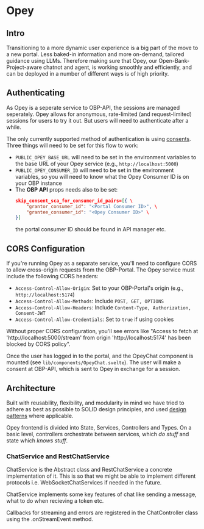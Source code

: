 # Opey
## Intro
Transitioning to a more dynamic user experience is a big part of the move to a new portal. Less baked-in information and more on-demand, tailored guidance using LLMs. Therefore making sure that Opey, our Open-Bank-Project-aware chatnot and agent, is working smoothly and efficiently, and can be deployed in a number of different ways is of high priority.

## Authenticating
As Opey is a seperate service to OBP-API, the sessions are managed seperately. Opey allows for anonymous, rate-limited (and request-limited) sessions for users to try it out. But users will need to authenticate after a while. 

The only currently supported method of authentication is using [consents](https://apiexplorer-ii-sandbox.openbankproject.com/glossary#Consent). Three things will need to be set for this flow to work:

- `PUBLIC_OPEY_BASE_URL` will need to be set in the environment variables to the base URL of your Opey service (e.g., `http://localhost:5000`)
- `PUBLIC_OPEY_CONSUMER_ID` will need to be set in the environment variables, so you will need to know what the Opey Consumer ID is on your OBP instance
- The **OBP API** props needs also to be set:
    ```json
    skip_consent_sca_for_consumer_id_pairs=[{ \
        "grantor_consumer_id": "<Portal Consumer ID>", \
        "grantee_consumer_id": "<Opey Consumer ID>" \
    }]
    ```
    the portal consumer ID should be found in API manager etc.

## CORS Configuration
If you're running Opey as a separate service, you'll need to configure CORS to allow cross-origin requests from the OBP-Portal. The Opey service must include the following CORS headers:

- `Access-Control-Allow-Origin`: Set to your OBP-Portal's origin (e.g., `http://localhost:5174`)
- `Access-Control-Allow-Methods`: Include `POST, GET, OPTIONS`
- `Access-Control-Allow-Headers`: Include `Content-Type, Authorization, Consent-JWT`
- `Access-Control-Allow-Credentials`: Set to `true` if using cookies

Without proper CORS configuration, you'll see errors like "Access to fetch at 'http://localhost:5000/stream' from origin 'http://localhost:5174' has been blocked by CORS policy".

Once the user has logged in to the portal, and the OpeyChat component is mounted (see `lib/components/OpeyChat.svelte`). The user will make a consent at OBP-API, which is sent to Opey in exchange for a session.

## Architecture
Built with reusability, flexibility, and modularity in mind we have tried to adhere as best as possible to SOLID design principles, and used [design patterns](https://refactoring.guru/design-patterns) where applicable.

Opey frontend is divided into State, Services, Controllers and Types. On a basic level, controllers orchestrate between services, which _do stuff_ and state which _knows stuff_.

### ChatService and RestChatService
ChatService is the Abstract class and RestChatService a concrete implementation of it. This is so that we might be able to implement different protocols i.e. WebSocketChatServices if needed in the future.

ChatService implements some key features of chat like sending a message, what to do when recieving a token etc.

Callbacks for streaming and errors are registered in the ChatController class using the .onStreamEvent method.